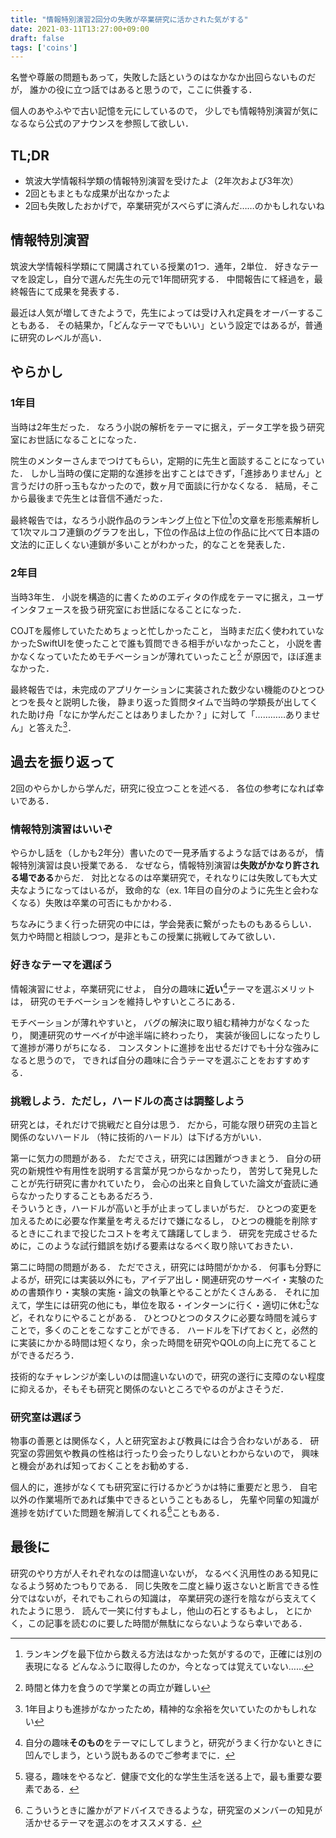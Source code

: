 ```yaml
---
title: "情報特別演習2回分の失敗が卒業研究に活かされた気がする"
date: 2021-03-11T13:27:00+09:00
draft: false
tags: ['coins']
---
```


名誉や尊厳の問題もあって，失敗した話というのはなかなか出回らないものだが，
誰かの役に立つ話ではあると思うので，ここに供養する．

個人のあやふやで古い記憶を元にしているので，
少しでも情報特別演習が気になるなら公式のアナウンスを参照して欲しい．

## TL;DR
- 筑波大学情報科学類の情報特別演習を受けたよ（2年次および3年次）
- 2回ともまともな成果が出なかったよ
- 2回も失敗したおかげで，卒業研究がスベらずに済んだ……のかもしれないね

## 情報特別演習
筑波大学情報科学類にて開講されている授業の1つ．通年，2単位．
好きなテーマを設定し，自分で選んだ先生の元で1年間研究する．
中間報告にて経過を，最終報告にて成果を発表する．

最近は人気が増してきたようで，先生によっては受け入れ定員をオーバーすることもある．
その結果か，「どんなテーマでもいい」という設定ではあるが，普通に研究のレベルが高い．

## やらかし
### 1年目
当時は2年生だった．
なろう小説の解析をテーマに据え，データ工学を扱う研究室にお世話になることになった．

院生のメンターさんまでつけてもらい，定期的に先生と面談することになっていた．
しかし当時の僕に定期的な進捗を出すことはできず，「進捗ありません」と言うだけの肝っ玉もなかったので，数ヶ月で面談に行かなくなる．
結局，そこから最後まで先生とは音信不通だった．

最終報告では，なろう小説作品のランキング上位と下位[^1]の文章を形態素解析して1次マルコフ連鎖のグラフを出し，下位の作品は上位の作品に比べて日本語の文法的に正しくない連鎖が多いことがわかった，的なことを発表した．

### 2年目
当時3年生．
小説を構造的に書くためのエディタの作成をテーマに据え，ユーザインタフェースを扱う研究室にお世話になることになった．

COJTを履修していたためちょっと忙しかったこと，
当時まだ広く使われていなかったSwiftUIを使ったことで誰も質問できる相手がいなかったこと，
小説を書かなくなっていたためモチベーションが薄れていったこと[^2]
が原因で，ほぼ進まなかった．

最終報告では，未完成のアプリケーションに実装された数少ない機能のひとつひとつを長々と説明した後，
静まり返った質問タイムで当時の学類長が出してくれた助け舟「なにか学んだことはありましたか？」に対して「…………ありません」と答えた[^3]．

## 過去を振り返って
2回のやらかしから学んだ，研究に役立つことを述べる．
各位の参考になれば幸いである．

### 情報特別演習はいいぞ
やらかし話を（しかも2年分）書いたので一見矛盾するような話ではあるが，
情報特別演習は良い授業である．
なぜなら，情報特別演習は**失敗がかなり許される場である**からだ．
対比となるのは卒業研究で，それなりには失敗しても大丈夫なようになってはいるが，
致命的な（ex. 1年目の自分のように先生と会わなくなる）失敗は卒業の可否にもかかわる．

ちなみにうまく行った研究の中には，学会発表に繋がったものもあるらしい．
気力や時間と相談しつつ，是非ともこの授業に挑戦してみて欲しい．

### 好きなテーマを選ぼう
情報演習にせよ，卒業研究にせよ，
自分の趣味に**近い**[^4]テーマを選ぶメリットは，
研究のモチベーションを維持しやすいところにある．

モチベーションが薄れやすいと，
バグの解決に取り組む精神力がなくなったり，
関連研究のサーベイが中途半端に終わったり，
実装が後回しになったりして進捗が滞りがちになる．
コンスタントに進捗を出せるだけでも十分な強みになると思うので，
できれば自分の趣味に合うテーマを選ぶことをおすすめする．

### 挑戦しよう．ただし，ハードルの高さは調整しよう
研究とは，それだけで挑戦だと自分は思う．
だから，可能な限り研究の主旨と関係のないハードル
（特に技術的ハードル）は下げる方がいい．

第一に気力の問題がある．
ただでさえ，研究には困難がつきまとう．
自分の研究の新規性や有用性を説明する言葉が見つからなかったり，
苦労して発見したことが先行研究に書かれていたり，
会心の出来と自負していた論文が査読に通らなかったりすることもあるだろう．  
そういうとき，ハードルが高いと手が止まってしまいがちだ．
ひとつの変更を加えるために必要な作業量を考えるだけで嫌になるし，
ひとつの機能を削除するときにこれまで投じたコストを考えて躊躇してしまう．
研究を完成させるために，このような試行錯誤を妨げる要素はなるべく取り除いておきたい．

第二に時間の問題がある．
ただでさえ，研究には時間がかかる．
何事も分野によるが，研究には実装以外にも，アイデア出し・関連研究のサーベイ・実験のための書類作り・実験の実施・論文の執筆とやることがたくさんある．
それに加えて，学生には研究の他にも，単位を取る・インターンに行く・適切に休む[^5]など，それなりにやることがある．
ひとつひとつのタスクに必要な時間を減らすことで，多くのことをこなすことができる．
ハードルを下げておくと，必然的に実装にかかる時間は短くなり，余った時間を研究やQOLの向上に充てることができるだろう．

技術的なチャレンジが楽しいのは間違いないので，研究の遂行に支障のない程度に抑えるか，そもそも研究と関係のないところでやるのがよさそうだ．

### 研究室は選ぼう
物事の善悪とは関係なく，人と研究室および教員には合う合わないがある．
研究室の雰囲気や教員の性格は行ったり会ったりしないとわからないので，
興味と機会があれば知っておくことをお勧めする．

個人的に，進捗がなくても研究室に行けるかどうかは特に重要だと思う．
自宅以外の作業場所であれば集中できるということもあるし，
先輩や同輩の知識が進捗を妨げていた問題を解消してくれる[^6]こともある．

## 最後に
研究のやり方が人それぞれなのは間違いないが，
なるべく汎用性のある知見になるよう努めたつもりである．
同じ失敗を二度と繰り返さないと断言できる性分ではないが，それでもこれらの知識は，
卒業研究の遂行を陰ながら支えてくれたように思う．
読んで一笑に付すもよし，他山の石とするもよし，
とにかく，この記事を読むのに要した時間が無駄にならないようなら幸いである．

[^1]:ランキングを最下位から数える方法はなかった気がするので，正確には別の表現になる どんなふうに取得したのか，今となっては覚えていない…… 
[^2]: 時間と体力を食うので学業との両立が難しい
[^3]: 1年目よりも進捗がなかったため，精神的な余裕を欠いていたのかもしれない
[^4]: 自分の趣味**そのもの**をテーマにしてしまうと，研究がうまく行かないときに凹んでしまう，という説もあるのでご参考までに．
[^5]: 寝る，趣味をやるなど．健康で文化的な学生生活を送る上で，最も重要な要素である．
[^6]: こういうときに誰かがアドバイスできるような，研究室のメンバーの知見が活かせるテーマを選ぶのをオススメする．